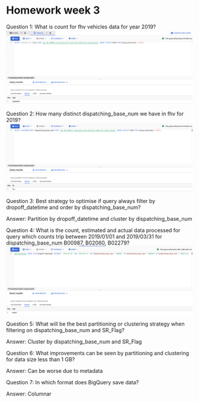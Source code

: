 # Homework week 3

Question 1: What is count for fhv vehicles data for year 2019?
![exercise1](pics/homework3_ex1.png)

Question 2: How many distinct dispatching_base_num we have in fhv for 2019?
![exercise2](pics/homework3_ex2.png)

Question 3: Best strategy to optimise if query always filter by dropoff_datetime and order by dispatching_base_num?

Answer: Partition by dropoff_datetime and cluster by dispatching_base_num

Question 4: What is the count, estimated and actual data processed for query which counts trip between 2019/01/01 and 2019/03/31 for dispatching_base_num B00987, B02060, B02279?
![exercise4](pics/homework3_ex4.png)

Question 5: What will be the best partitioning or clustering strategy when filtering on dispatching_base_num and SR_Flag?

Answer: Cluster by dispatching_base_num and SR_Flag

Question 6: What improvements can be seen by partitioning and clustering for data size less than 1 GB?

Answer: Can be worse due to metadata

Question 7: In which format does BigQuery save data?

Answer: Columnar